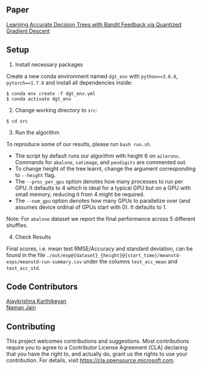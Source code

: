 ## Paper
[Learning Accurate Decision Trees with Bandit Feedback via Quantized Gradient Descent](https://arxiv.org/abs/2102.07567)

## Setup

1. Install necessary packages

Create a new conda environment named `dgt_env` with `python==3.6.8`, `pytorch==1.7.0` and install all dependencies inside:

```
$ conda env create -f dgt_env.yml
$ conda activate dgt_env
```

2. Change working directory to `src`:

```
$ cd src
```

3. Run the algorithm

To reproduce some of our results, please run `bash run.sh`.
- The script by default runs our algorithm with height 6 on `ailerons`. Commands for `abalone`, `satimage`, and `pendigits` are commented out.
- To change height of the tree learnt, change the argument corresponding to `--height` flag.
- The `--proc_per_gpu` option denotes how many processes to run per GPU. It defaults to 4 which is ideal for a typical GPU but on a GPU with small memory, reducing it from 4 might be required.
- The `--num_gpu` option denotes how many GPUs to parallelize over (and assumes device ordinal of GPUs start with 0). It defaults to 1.

Note: For `abalone` dataset we report the final performance across 5 different shuffles.

4. Check Results

Final scores, i.e. mean test RMSE/Accuracy and standard deviation, can be found in the file `./out/exp@{dataset}_{height}@{start_time}/meanstd-exps/meanstd-run-summary.csv` under the columns `test_acc_mean` and `test_acc_std`.

## Code Contributors

[Ajaykrishna Karthikeyan](https://github.com/ajay0)  
[Naman Jain](https://github.com/Naman-ntc)

## Contributing

This project welcomes contributions and suggestions.  Most contributions require you to agree to a
Contributor License Agreement (CLA) declaring that you have the right to, and actually do, grant us
the rights to use your contribution. For details, visit https://cla.opensource.microsoft.com.
